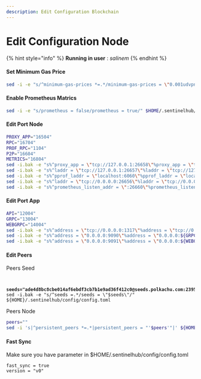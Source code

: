 ```yaml
---
description: Edit Configuration Blockchain
---
```


# Edit Configuration Node

{% hint style="info" %}
**Running in user** : _salinem_
{% endhint %}

#### Set Minimum Gas Price

```bash
sed -i -e "s/^minimum-gas-prices *=.*/minimum-gas-prices = \"0.001udvpn\"/" $HOME/.sentinelhub/config/app.toml
```

#### **Enable Prometheus Matrics**

```bash
sed -i -e "s/prometheus = false/prometheus = true/" $HOME/.sentinelhub/config/config.toml
```

#### Edit Port Node

```bash
PROXY_APP="16504"
RPC="16704"
PROF_RPC="1104"
P2P="16604"
METRICS="16804"
sed -i.bak -e "s%^proxy_app = \"tcp://127.0.0.1:26658\"%proxy_app = \"tcp://127.0.0.1:${PROXY_APP}\"%" $HOME/.sentinelhub/config/config.toml 
sed -i.bak -e "s%^laddr = \"tcp://127.0.0.1:26657\"%laddr = \"tcp://127.0.0.1:${RPC}\"%" $HOME/.sentinelhub/config/config.toml 
sed -i.bak -e "s%^pprof_laddr = \"localhost:6060\"%pprof_laddr = \"localhost:${PROF_RPC}\"%" $HOME/.sentinelhub/config/config.toml 
sed -i.bak -e "s%^laddr = \"tcp://0.0.0.0:26656\"%laddr = \"tcp://0.0.0.0:${P2P}\"%" $HOME/.sentinelhub/config/config.toml 
sed -i.bak -e "s%^prometheus_listen_addr = \":26660\"%prometheus_listen_addr = \":${METRICS}\"%" $HOME/.sentinelhub/config/config.toml

```

#### Edit Port App

```bash
API="12004"
GRPC="13004"
WEBGRPC="14004"
sed -i.bak -e "s%^address = \"tcp://0.0.0.0:1317\"%address = \"tcp://0.0.0.0:${API}\"%" $HOME/.sentinelhub/config/app.toml
sed -i.bak -e "s%^address = \"0.0.0.0:9090\"%address = \"0.0.0.0:${GRPC}\"%" $HOME/.sentinelhub/config/app.toml
sed -i.bak -e "s%^address = \"0.0.0.0:9091\"%address = \"0.0.0.0:${WEBGRPC}\"%" $HOME/.sentinelhub/config/app.toml
```

#### Edit Peers

Peers Seed

<pre class="language-bash"><code class="lang-bash">

<strong>seeds="ade4d8bc8cbe014af6ebdf3cb7b1e9ad36f412c0@seeds.polkachu.com:23956,89757803f40da51678451735445ad40d5b15e059@169.155.169.176:26656,ee49aa4d21783178781ab7b08922e3a4e288d977@178.63.93.41:50656,182c428b5ff02dc44bdc20a782b28f0cea204bd4@170.39.193.124:26656,4c011a64e66a38df4139ad2af5e8fe0798d00624@65.109.97.249:23956,abc27c91439681b1e7fa4b08b54ebbcc42855973@51.79.80.156:26656,ef48f35580cf0034e12ca05eafd202a0cc0b577b@75.119.148.134:26656,2a426a8a0070a6830bad32b96cd3da1b7b6a2faa@65.108.11.250:29656,207b4b7471e2a5268af8d8bb4d6c5f9cdeb2483d@135.181.5.164:26656,807ad7b69c6500693b599f3c1050bb5e93efad20@65.109.86.249:26656,90ba2861eec3821fd6cf5b38c04eb064e8f13e76@87.20.12.119:26656,39ebd409f6d7bf68276955ded8f44bb3703a3273@65.108.199.42:26656,89757803f40da51678451735445ad40d5b15e059@169.155.169.176:26656,dc8f68628bf86052fc12223abb9c258b95d677de@95.217.198.248:26656,9743903cd8bc169fe2a1fd6649ebd96b3a343141@167.172.111.114:26656,9045af707b492d02d05a7865a126d80d15627d91@65.109.97.51:26656,207a60cfbb81efe375754d6bd81c2bd2c9940d21@85.76.37.97:26656,ca2c8aa924b7b74e86eac5fe06c61d9cceb55cb1@65.21.106.116:26656,5cff17208836ff4290086f43e3c72d9a7248e51d@194.163.161.194:16646,8ebf4283512f708c2aee9d52e37aa694a5ec597a@49.12.165.122:26103,ee49aa4d21783178781ab7b08922e3a4e288d977@178.63.93.41:50656,dd51ff321f29b59b51eedb8682acb3a9f07d44a6@138.201.131.133:26656,11dd817e50479f928a52cf16e07dfb0e207a4772@45.77.62.130:26656,493c4bee520125dea7b93bbe054b0e3918130f3f@46.38.251.243:26656,26422b225939a310fe1022730b38149a69d7d97e@38.242.200.201:26656,b4461589996ccec4eb39cdfa69cacbb57433324e@37.143.9.75:26656,aac50c78fcafc5d87c8cfb8fe25d476b3db6182e@66.172.36.134:26656,e7b825983d15eef809e929b44b2085dcec9d27b6@51.68.44.219:26556,356e02cf1bb1df0e34e5c9f0470c0ad677bee6d6@185.150.26.184:26656,8b505a3c417852b0fb00b4e82a7c10d76501ff66@135.135.158.183:56656,3bbf71ce33504686947d0138405c673a25555738@188.34.151.176:26656,233592737772cf4e8aca29623cb54d53e978bf84@51.159.185.51:26656,d7883818b535db4d889d55c503384973d1370057@66.172.36.133:26656,34d05f43ce549e411a92caf46385d03746f4e1fe@167.86.71.15:26656,58467dfb5a35a9b7cb48fdec2ea1719b028d8d74@102.223.5.249:26656,4c011a64e66a38df4139ad2af5e8fe0798d00624@65.109.97.249:23956,464d1b0650ee82c975e1e7f40ae737f4f688ae32@178.154.212.189:26656,578993078e27b2b5f0c205becd3ad263fb9c366b@192.99.4.66:26796,bbed952face3a6b37a15634c7ef547461d05c96b@95.217.196.54:19999,7b59a0d40ce7d64459d1858c5b5c453e2f59f05c@38.109.200.33:26656,442e7d3d100a91ed2d16c15879b36a8beef7faca@89.58.26.9:26656,7a13027588da83f557a176608c785f79ede84564@66.172.36.135:26656,e726816f42831689eab9378d5d577f1d06d25716@169.155.170.219:26656,c5315e5e43e8e718c7c926c75b651e398750a4f8@155.138.252.9:26656,d44c7d6cf3202faaadf8caa4aa81180201b92fd6@194.233.70.56:26656,4506adc06a18029f5620570cfe8cf0144a550125@135.181.216.151:50656,cb6ae22e1e89d029c55f2cb400b0caa19cbe5523@38.132.56.20:32670,182c428b5ff02dc44bdc20a782b28f0cea204bd4@170.39.193.124:26656,6198aba1915d01d0e2306bb9b0c502e4d0f788c2@65.109.106.169:26656,8ad3670e4e2b086570eb75d3f4a7de7ac53b4139@85.215.101.214:23656,00673903c9a12081c7713b6757f62a8c7d7ffcbf@51.159.110.196:26656,694324d39f53d6e6a0f79d33f535d0ee4a96f74a@37.120.245.177:26656,662ccbd8c9885ddff6800a707da3dc6b0c4ed49d@15.235.115.148:10001,d90df66ac0bb4a364ccfa0b091b4ffd967ef0090@149.102.157.182:26656,45ed1c0498e1ba7894e1362d533583b8c0fa1ae7@136.243.67.189:23956,ffa0ec6801c91858bb1204ae5da54167ace3b6a6@65.21.20.7:26656,0d9f4ae53eb69d4790e9633094b19e0ff18c6e82@5.10.24.84:26656,09423cc26d5490db197f944908eb2a13ec1c1288@65.108.103.184:25656,270cc047a5653b15c4c21d62c622b94f00ab5046@65.108.140.132:26656,dfd4db1ad111c62c83fa300af0092b253773aecc@65.108.106.135:26686,99f7fe677d2b5262fe95fb21e3edc5b9fc16fc4f@219.77.8.110:26706,b212d5740b2e11e54f56b072dc13b6134650cfb5@169.155.45.136:26656,4398bd773ac885b7365de3604eb487be10c54563@95.214.55.227:26706,1fe8fddc8a63641774e50ff4518e022c1529fc20@51.210.240.201:10356,66d0d22dc5e1e542c200da1fc097dae5ea1f3b4e@195.201.175.156:17256,5ace0e57784e34930360bf6cc00dd5265278f708@65.108.238.166:23956,ada37df88e50dd6b04571f8aa010a700d953e89a@138.201.60.188:26656,9c42bcb0d931b6387b4f808f540139bcd5bda968@131.153.174.14:53656,2d786027097ca30c5843cf9f11c14a270499d305@3.85.203.113:26656,d1f02ec2c3447e7a218ece5a2aab8f114dece309@167.114.118.234:26796,1154ef380c350885aef8a2fae6dc308f6844594a@65.108.6.54:50656,e1f3c666366bd464bfd15ed354c9282efdacb560@159.89.27.119:31981,6de4634676e4940ed31bd3e4fde4476e153e466e@95.216.102.124:26656,3499b0a7145dc28c0a5afa4e780a995c363d9e6b@95.216.228.231:26656,677f3be450b746ad530ce02d61ec560ee7430a04@51.15.20.23:26656,ebc272824924ea1a27ea3183dd0b9ba713494f83@195.3.223.168:26706,d2d9596df39d9b57ab1f01b8dea1b346178bf6e4@63.33.136.84:26656,4e1c2471efb89239fb04a4b75f9f87177fd91d00@169.155.171.37:26656,1f95bc704608d6f3d42bfce58e0fefbaef818891@89.149.218.78:26656,abc27c91439681b1e7fa4b08b54ebbcc42855973@51.79.80.156:26656,74a7668894864d5b848037c4ab0d7c3204a1cc97@51.222.41.188:36656,a77f6a094578dad899e2f40e0626b4c6d4705311@3.36.165.232:15100,708b2d5edee8b1f8cb9fcb0dd3cb5b794aeb34d6@135.181.211.184:46656,72f1eb93ac325ebd26209e4f640ee5b759f6ebad@54.150.227.110:26656,adad660c3110c10ca0e2f5e434c2f54b9dcb4e60@212.95.53.148:26656,6c277d3d25cecb8aa3659cf564f896436b372257@103.180.28.108:26656,c462db7a9b0d0ac8d26bddf55ed3ebff13219e51@185.215.166.90:26656,f369be4fb67bbdf6e5542bde352df35b7d4bfd61@208.88.251.50:26656,1c3409fde1bfe7719df8c60c56284ee36b4940e5@212.6.182.242:26656,e407ce1485c5c5abe86d4c4b04f21bc04c321edc@89.58.31.128:36656,062847a82a69469c582429235c1b86365b92294d@65.21.201.244:26706,e46ba943d251e353bfc1571a168affff30e420fa@65.108.235.36:21656,ae9242d78fc004e1c437c5749eb3c0cbab7e879d@159.65.228.219:26656,c1aa31a747bb2497e45656b6b7d972225c9a439c@207.148.27.252:26656"
</strong>sed -i.bak -e "s/^seeds =.*/seeds = \"$seeds\"/" ${HOME}/.sentinelhub/config/config.toml
</code></pre>

Peers Node

```bash
peers=""
sed -i 's|^persistent_peers *=.*|persistent_peers = "'$peers'"|' ${HOME}/.sentinelhub/config/config.toml
```

#### Fast Sync

Make sure you have parameter in $HOME/.sentinelhub/config/config.toml

```
fast_sync = true
version = "v0"
```
